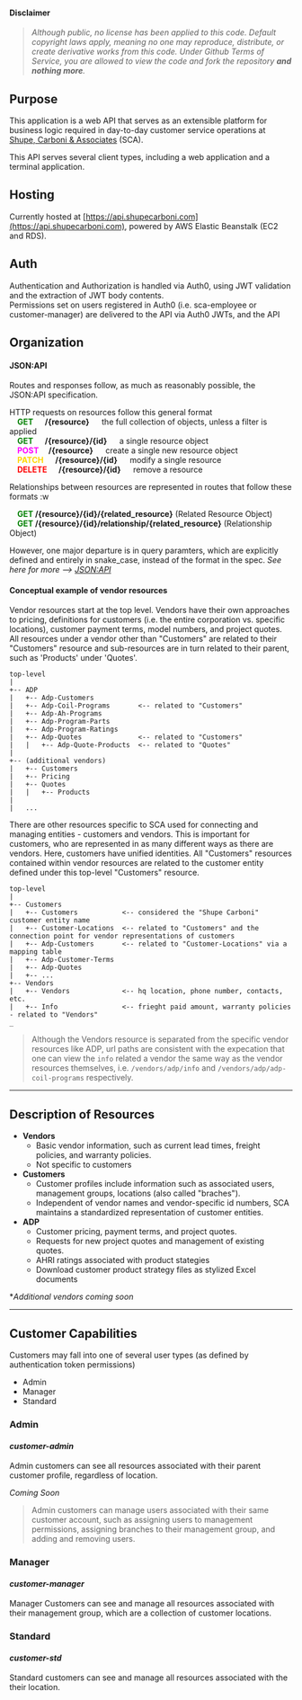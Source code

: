 #### Disclaimer
>*Although public, no license has been applied to this code. Default copyright laws apply, meaning no one may reproduce, distribute, or create derivative works from this code. Under Github Terms of Service, you are allowed to view the code and fork the repository **and nothing more**.*
## Purpose
This application is a web API that serves as an extensible platform for business logic required in day-to-day customer service operations at [Shupe, Carboni & Associates](https://shupecarboni.com) (SCA).  

This API serves several client types, including a web application and a terminal application. 

## Hosting
Currently hosted at [https://api.shupecarboni.com](https://api.shupecarboni.com), powered by AWS Elastic Beanstalk (EC2 and RDS).
## Auth
Authentication and Authorization is handled via Auth0, using JWT validation and the extraction of JWT body contents.  
Permissions set on users registered in Auth0 (i.e. sca-employee or customer-manager) are delivered to the API via Auth0 JWTs, and the API
## Organization

#### JSON:API
Routes and responses follow, as much as reasonably possible, the JSON:API specification.

HTTP requests on resources follow this general format  
&emsp;**<span style="color: green">GET</span> &emsp; /{resource}** &emsp; the full collection of objects, unless a filter is applied  
&emsp;**<span style="color: green">GET</span> &emsp; /{resource}/{id}** &emsp; a single resource object  
&emsp;**<span style="color: magenta">POST</span> &emsp;/{resource}** &emsp; create a single new resource object  
&emsp;**<span style="color: #FFD700">PATCH</span> &emsp; /{resource}/{id}** &emsp; modify a single resource  
&emsp;**<span style="color: red">DELETE</span> &emsp; /{resource}/{id}** &emsp; remove a resource  

Relationships between resources are represented in routes that follow these formats  :w

&emsp;**<span style="color: green">GET</span> /{resource}/{id}/{related_resource}** (Related Resource Object)  
&emsp;**<span style="color: green">GET</span> /{resource}/{id}/relationship/{related_resource}** (Relationship Object)

However, one major departure is in query paramters, which are explicitly defined and entirely in snake_case, instead of the format in the spec.
*See here for more --> [JSON:API](https://jsonapi.org)*

#### Conceptual example of vendor resources
Vendor resources start at the top level. Vendors have their own approaches to pricing, definitions for customers (i.e. the entire corporation vs. specific locations), customer payment terms, model numbers, and project quotes. All resources under a vendor other than "Customers" are related to their "Customers" resource and sub-resources are in turn related to their parent, such as 'Products' under 'Quotes'. 
```
top-level
|
+-- ADP
|	+-- Adp-Customers
|	+-- Adp-Coil-Programs		<-- related to "Customers"
|	+-- Adp-Ah-Programs
|	+-- Adp-Program-Parts
|	+-- Adp-Program-Ratings
|	+-- Adp-Quotes				<-- related to "Customers"
|	|	+-- Adp-Quote-Products	<-- related to "Quotes"
|
+-- (additional vendors)
|	+-- Customers
|	+-- Pricing
|	+-- Quotes
|	|	+-- Products
|
|	...
```
There are other resources specific to SCA used for connecting and managing entities - customers and vendors. This is important for customers, who are represented in as many different ways as there are vendors. Here, customers have unified identities. All "Customers" resources contained within vendor resources are related to the customer entity defined under this top-level "Customers" resource.

```
top-level
|
+-- Customers
|	+-- Customers			<-- considered the "Shupe Carboni" customer entity name
|	+-- Customer-Locations	<-- related to "Customers" and the connection point for vendor representations of customers 
|	+-- Adp-Customers		<-- related to "Customer-Locations" via a mapping table
|	+-- Adp-Customer-Terms
|	+-- Adp-Quotes
|	+-- ...
+-- Vendors
|	+-- Vendors				<-- hq location, phone number, contacts, etc.
|	+-- Info				<-- frieght paid amount, warranty policies - related to "Vendors"
_
```
> Although the Vendors resource is separated from the specific vendor resources like ADP, url paths are consistent with the expecation that one can view the `info` related a vendor the same way as the vendor resources themselves, i.e. `/vendors/adp/info` and `/vendors/adp/adp-coil-programs` respectively. 
---
## Description of Resources

- **Vendors**
	- Basic vendor information, such as current lead times, freight policies, and warranty policies.
	- Not specific to customers
- **Customers**
	- Customer profiles include information such as associated users, management groups, locations (also called "braches").
	- Independent of vendor names and vendor-specific id numbers, SCA maintains a standardized representation of customer entities.
- **ADP**
	- Customer pricing, payment terms, and project quotes.
	- Requests for new project quotes and management of existing quotes.
	- AHRI ratings associated with product stategies
	- Download customer product strategy files as stylized Excel documents

**Additional vendors coming soon*

---
## Customer Capabilities
Customers may fall into one of several user types (as defined by authentication token permissions)
- Admin
- Manager
- Standard

### Admin
#### *customer-admin*
Admin customers can see all resources associated with their parent customer profile, regardless of location.  

*Coming Soon*
>Admin customers can manage users associated with their same customer account, such as assigning users to management permissions, assigning branches to their management group, and adding and removing users.

### Manager
#### *customer-manager*
Manager Customers can see and manage all resources associated with their management group, which are a collection of customer locations.

### Standard
#### *customer-std*
Standard customers can see and manage all resources associated with the their location.